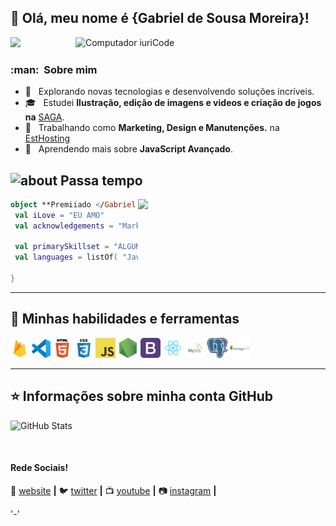 ## 💜 Olá, meu nome é <strong>{Gabriel de Sousa Moreira}!</strong>

<img src="https://raw.githubusercontent.com/MicaelliMedeiros/micaellimedeiros/master/image/computer-illustration.png" min-width="400px" max-width="400px" width="400px" align="right" alt="Computador iuriCode">

![](https://komarev.com/ghpvc/?username=premiiado&color=006bed)

<h3> :man: &nbsp;Sobre mim </h3>

- 🤔 &nbsp; Explorando novas tecnologias e desenvolvendo soluções incríveis.
- 🎓 &nbsp; Estudei **Ilustração, edição de imagens e videos e criação de jogos na** <a href="saga.art.br">SAGA</a>.
- 💼 &nbsp; Trabalhando como **Marketing, Design e Manutenções.** na <a href="https://esthoting.com.br">EstHosting</a>
- 🌱 &nbsp; Aprendendo mais sobre **JavaScript Avançado**.


## <img width="45" alt="about" src="https://raw.github.com/elizarov/elizarov/master/about.png"> Passa tempo

<img align="right" width="300" src="https://i2.wp.com/allhtaccess.info/wp-content/uploads/2018/03/programming.gif?fit=1281%2C716&ssl=1" />

```kotlin
object **Premiiado </Gabriel de Sousa Moreira>** {
 val iLove = "EU AMO"
 val acknowledgements = "Marketing, Design, Programação."
 
 val primarySkillset = "ALGUMAS HABILIDADES"
 val languages = listOf( "JavaScript", "HTML", "CSS") 

}
```

----

## 🚀 Minhas habilidades e ferramentas
<code><img height="30" src="https://raw.githubusercontent.com/github/explore/80688e429a7d4ef2fca1e82350fe8e3517d3494d/topics/firebase/firebase.png"></code>
<code><img height="30" src="https://raw.githubusercontent.com/github/explore/80688e429a7d4ef2fca1e82350fe8e3517d3494d/topics/visual-studio-code/visual-studio-code.png"></code>
<code><img height="30" src="https://raw.githubusercontent.com/github/explore/80688e429a7d4ef2fca1e82350fe8e3517d3494d/topics/html/html.png"></code>
<code><img height="30" src="https://raw.githubusercontent.com/github/explore/80688e429a7d4ef2fca1e82350fe8e3517d3494d/topics/css/css.png"></code>
<code><img height="32" src="https://raw.githubusercontent.com/github/explore/80688e429a7d4ef2fca1e82350fe8e3517d3494d/topics/javascript/javascript.png" alt="Javascript"/></code>
<code><img height="32" src="https://raw.githubusercontent.com/github/explore/80688e429a7d4ef2fca1e82350fe8e3517d3494d/topics/nodejs/nodejs.png" alt="Nodejs"/></code>
<code><img height="32" src="https://raw.githubusercontent.com/github/explore/80688e429a7d4ef2fca1e82350fe8e3517d3494d/topics/bootstrap/bootstrap.png" alt="Bootstrap"/></code>
<code><img height="32" src="https://raw.githubusercontent.com/github/explore/80688e429a7d4ef2fca1e82350fe8e3517d3494d/topics/react/react.png" alt="React"/></code>
<code><img height="32" src="https://raw.githubusercontent.com/github/explore/80688e429a7d4ef2fca1e82350fe8e3517d3494d/topics/mysql/mysql.png" alt="MySQL"/></code>
<code><img height="32" src="https://raw.githubusercontent.com/github/explore/80688e429a7d4ef2fca1e82350fe8e3517d3494d/topics/postgresql/postgresql.png" alt="PostegreSQL"/></code>
<code><img height="32" src="https://raw.githubusercontent.com/github/explore/80688e429a7d4ef2fca1e82350fe8e3517d3494d/topics/mongodb/mongodb.png" alt="MongoDB"/></code>

---

## ⭐ Informações sobre minha conta GitHub

![GitHub Stats](https://github-readme-stats.vercel.app/api?username=premiiado&theme=dark&show_icons=true)

[website]: https://esthosting.com.br/
[twitter]: https://twitter.com/premiiadoyt
[youtube]: https://www.youtube.com/premiiado/
[instagram]: https://www.instagram.com/opremiiado/

<br>

#### Rede Sociais!

🏡 [website][website] **|** 
🐦 [twitter][twitter] **|** 
📺 [youtube][youtube] **|** 
📷 [instagram][instagram] **|** 

'-'
